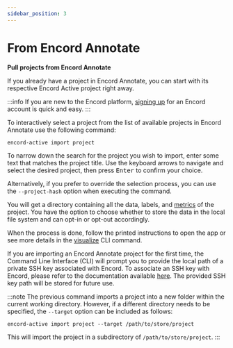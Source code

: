 ```yaml
---
sidebar_position: 3
---
```


# From Encord Annotate

**Pull projects from Encord Annotate**

If you already have a project in Encord Annotate, you can start with its respective Encord Active project right away.

:::info
If you are new to the Encord platform, [signing up][encord-sign-up] for an Encord account is quick and easy.
:::

To interactively select a project from the list of available projects in Encord Annotate use the following command:

```shell
encord-active import project
```

To narrow down the search for the project you wish to import, enter some text that matches the project title.
Use the keyboard arrows to navigate and select the desired project, then press <kbd>Enter</kbd> to confirm your choice.

Alternatively, if you prefer to override the selection process, you can use the `--project-hash` option when executing the command.

You will get a directory containing all the data, labels, and [metrics](/category/quality-metrics) of the project. You have the option to choose whether to store the data in the local file system and can opt-in or opt-out accordingly.

When the process is done, follow the printed instructions to open the app or see more details in the [visualize](../cli#visualize) CLI command.

If you are importing an Encord Annotate project for the first time, the Command Line Interface (CLI) will prompt you to provide the local path of a private SSH key associated with Encord.
To associate an SSH key with Encord, please refer to the documentation available [here][encord-docs-ssh].
The provided SSH key path will be stored for future use.

:::note
The previous command imports a project into a new folder within the current working directory. However, if a different directory needs to be specified, the `--target` option can be included as follows:

```shell
encord-active import project --target /path/to/store/project
```

This will import the project in a subdirectory of `/path/to/store/project`.
:::


[encord-docs-ssh]: https://docs.encord.com/docs/annotate-public-keys#set-up-public-key-authentication
[encord-sign-up]: https://app.encord.com/register

